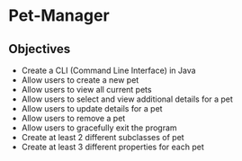 # Pet-Manager
## Objectives
- Create a CLI (Command Line Interface) in Java
- Allow users to create a new pet
- Allow users to view all current pets
- Allow users to select and view additional details for a pet
- Allow users to update details for a pet
- Allow users to remove a pet
- Allow users to gracefully exit the program
- Create at least 2 different subclasses of pet
- Create at least 3 different properties for each pet
